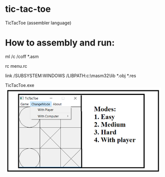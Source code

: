 # tic-tac-toe
TicTacToe (assembler language)
# How to assembly and run:
ml /c /coff *.asm

rc menu.rc

link /SUBSYSTEM:WINDOWS /LIBPATH:c:\masm32\lib *.obj *.res

TicTacToe.exe
![](screen.png)
